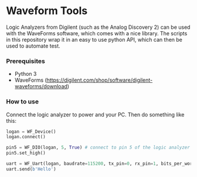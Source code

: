 # Waveform Tools
Logic Analyzers from Digilent (such as the Analog Discovery 2) can be used with the WaveForms software, which comes with a nice library. The scripts in this repository wrap it in an easy to use python API, which can then be used to automate test.

### Prerequisites
- Python 3
- WaveForms (https://digilent.com/shop/software/digilent-waveforms/download)

### How to use
Connect the logic analyzer to power and your PC. Then do something like this:
```python
logan = WF_Device()
logan.connect()

pin5 = WF_DIO(logan, 5, True) # connect to pin 5 of the logic analyzer and enable its output
pin5.set_high()

uart = WF_Uart(logan, baudrate=115200, tx_pin=0, rx_pin=1, bits_per_word=8, parity=2, stop_length=1)
uart.send(b'Hello')
```